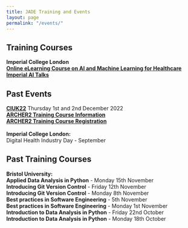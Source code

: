```yaml
---
title: JADE Training and Events
layout: page
permalink: "/events/"
---
```


## Training Courses 
**Imperial College London**
<br>
**[Online eLearning Course on AI and Machine Learning for Healthcare](https://learn.nihr.ac.uk/course/view.php?id=975)** 
<br>
**[Imperial AI Talks](https://ai4health.io/reports-and-resources/)**
<br>

## Past Events
**[CIUK22](https://www.scd.stfc.ac.uk/Pages/CIUK2022.aspx)** Thursday 1st and 2nd December 2022 
<br>
**[ARCHER2 Training Course Information](https://www.archer2.ac.uk/training/courses/221213-modern-fortran/)**
<br>
**[ARCHER2 Training Course Registration](https://www.archer2.ac.uk/training/#upcoming-training)** 
<br>
<br>
**Imperial College London:**
<br>
Digital Health Industry Day - September 
<br>
## Past Training Courses 
**Bristol University:**
<br>
**Applied Data Analysis in Python** - Monday 15th November 
<br>
**Introducing Git Version Control** - Friday 12th November 
<br>
**Introducing Git Version Control** - Monday 8th November 
<br>
**Best practices in Software Engineering** - 5th November 
<br>
**Best practices in Software Engineering** - Monday 1st November 
<br>
**Introduction to Data Analysis in Python** - Friday 22nd October 
<br>
**Introduction to Data Analysis in Python** - Monday 18th October
<br>


